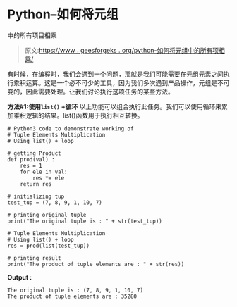 # Python–如何将元组

中的所有项目相乘

> 原文:[https://www . geesforgeks . org/python-如何将元组中的所有项相乘/](https://www.geeksforgeeks.org/python-how-to-multiply-all-items-in-tuple/)

有时候，在编程时，我们会遇到一个问题，那就是我们可能需要在元组元素之间执行乘积运算。这是一个必不可少的工具，因为我们多次遇到产品操作，元组是不可变的，因此需要处理。让我们讨论执行这项任务的某些方法。

**方法#1:使用`list()` +循环**
以上功能可以组合执行此任务。我们可以使用循环来累加乘积逻辑的结果。list()函数用于执行相互转换。

```
# Python3 code to demonstrate working of 
# Tuple Elements Multiplication
# Using list() + loop

# getting Product 
def prod(val) : 
    res = 1 
    for ele in val: 
        res *= ele 
    return res  

# initializing tup 
test_tup = (7, 8, 9, 1, 10, 7) 

# printing original tuple 
print("The original tuple is : " + str(test_tup)) 

# Tuple Elements Multiplication 
# Using list() + loop
res = prod(list(test_tup)) 

# printing result 
print("The product of tuple elements are : " + str(res)) 
```

**Output :**

```
The original tuple is : (7, 8, 9, 1, 10, 7)
The product of tuple elements are : 35280

```
